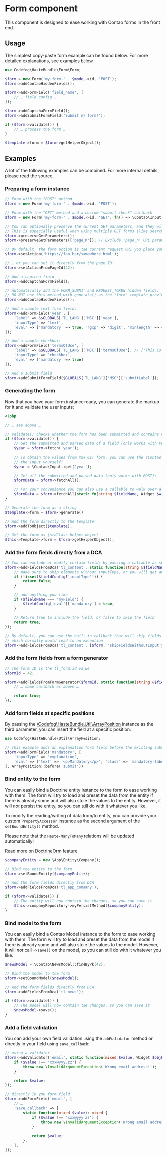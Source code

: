 # Form component

This component is designed to ease working with Contao forms in the front end.


## Usage

The simplest copy-paste form example can be found below. For more detailed explanations, see examples below.

```php
use Codefog\HasteBundle\Form\Form;

$form = new Form('my-form-' . $model->id, 'POST');
$form->addContaoHiddenFields();

$form->addFormField('field_name', [
    // … field config …
]);

$form->addCaptchaFormField();
$form->addSubmitFormField('Submit my form!');

if ($form->validate()) {
    // … process the form …
}

$template->form = $form->getHelperObject();
```


## Examples

A lot of the following examples can be combined. For more internal details, please read the source.

### Preparing a form instance

```php
// Form with the "POST" method
$form = new Form('my-form-' . $model->id, 'POST');

// Form with the "GET" method and a custom "submit check" callback
$form = new Form('my-form-' . $model->id, 'GET', fn() => \Contao\Input::get('foo') === 'bar');

// You can optionally preserve the current GET parameters, and they will be added as hidden fields to the current form.
// This is especially useful when using multiple GET forms (like search and filter).
$form->preserveGetParameters();
$form->preserveGetParameters(['page_n']); // Exclude 'page_n' URL parameter

// By default, the form action is the current request URI you place your form on, but you can either set your own URI:
$form->setAction('https://foo.bar/somewhere.html');

// … or you can set it directly from the page ID:
$form->setActionFromPageId(42);

// Add a captcha field
$form->addCaptchaFormField();

// Automatically add the FORM_SUBMIT and REQUEST_TOKEN hidden fields.
// DO NOT use this method with generate() as the "form" template provides those fields by default.
$form->addContaoHiddenFields();

// Add a sample text form field:
$form->addFormField('year', [
    'label' => &$GLOBALS['TL_LANG']['MSC']['year'],
    'inputType' => 'text',
    'eval' => ['mandatory' => true, 'rgxp' => 'digit', 'minlength' => 4, 'maxlength' => 4],
]);

// Add a sample checkbox:
$form->addFormField('termsOfUse', [
    'label' => &$GLOBALS['TL_LANG']['MSC']['termsOfUse'], // ['This is the <legend>', 'This is the <label>']
    'inputType' => 'checkbox',
    'eval' => ['mandatory' => true],
]);

// Add a submit field
$form->addSubmitFormField($GLOBALS['TL_LANG']['MSC']['submitLabel']);
```


### Generating the form

Now that you have your form instance ready, you can generate the markup for it and validate the user inputs:

```php
<?php

// … see above …

// validate() checks whether the form has been submitted and contains no errors
if ($form->validate()) {
    // Get the submitted and parsed data of a field (only works with POST):
    $year = $form->fetch('year');
    
    // To obtain the values from the GET form, you can use the \Contao\Input class. Note, that you have to validate
    // the input yourself! 
    $year = \Contao\Input::get('year');

    // Get all the submitted and parsed data (only works with POST):
    $formData = $form->fetchAll();

    // For your convenience you can also use a callable to walk over all widgets
    $formData = $form->fetchAll(static fn(string $fieldName, Widget $widget) => \Contao\Input::postRaw($fieldName));
}

// Generate the form as a string
$template->form = $form->generate();

// Add the form directly to the template
$form->addToObject($template);

// Get the form as \stdClass helper object
$this->Template->form = $form->getHelperObject();
```


### Add the form fields directly from a DCA

```php
// You can exclude or modify certain fields by passing a callable as second parameter
$form->addFieldsFromDca('tl_content', static function(string &$fieldName, array &$fieldConfig) {
    // make sure to skip elements without inputType, or you will get an exception
    if (!isset($fieldConfig['inputType'])) {
        return false;
    }

    // add anything you like
    if ($fieldName === 'myField') {
        $fieldConfig['eval']['mandatory'] = true;
    }

    // Return true to include the field, or false to skip the field
    return true;
});

// By default, you can use the built-in callback that will skip fields without specified inputType,
// which normally would lead to an exception
$form->addFieldsFromDca('tl_content', [$form, 'skipFieldsWithoutInputType']);
```


### Add the form fields from a form generator

```php
// The form ID is the tl_form.id value
$formId = 42;

$form->addFieldsFromFormGenerator($formId, static function(string &$fieldName, array &$fieldConfig) {
    // … same callback as above …

    return true;
});
```


### Add form fields at specific positions

By passing the [\Codefog\HasteBundle\Util\ArrayPosition](Util/ArrayPosition.md) instance as the third parameter, 
you can insert the field at a specific position:

```php
use Codefog\HasteBundle\Util\ArrayPosition;

// This example adds an explanation form field before the existing submit form field
$form->addFormField('mandatory', [
    'inputType' => 'explanation',
    'eval' => ['text' => '<p>Mandatory</p>', 'class' => 'mandatory-label'],
], ArrayPosition::before('submit'));
```


### Bind entity to the form

You can easily bind a Doctrine entity instance to the form to ease working with them.
The form will try to load and preset the data from the entity if there is already some and will also store
the values to the entity. However, it will *not* persist the entity, so you can still do with it whatever you like.

To modify the reading/writing of data from/to entity, you can provide your custom `PropertyAccessor` instance
as the second argument of the `setBoundEntity()` method.

Please note that the `Haste-ManyToMany` relations will be updated automatically!

Read more on [DoctrineOrm](DoctrineOrm.md) feature.

```php
$companyEntity = new \App\Entity\Company();

// Bind the entity to the form
$form->setBoundEntity($companyEntity);

// Add the form fields directly from DCA
$form->addFieldsFromDca('tl_app_company');

if ($form->validate()) {
    // The entity will now contain the changes, so you can save it
    $this->companyRepository->myPersistMethod($companyEntity);
}
```


### Bind model to the form

You can easily bind a Contao Model instance to the form to ease working with them. 
The form will try to load and preset the data from the model if there is already some and will also store 
the values to the model. However, it will *not* call `->save()` on the model, so you can still do with it 
whatever you like.

```php
$newsModel = \Contao\NewsModel::findByPk(42);

// Bind the model to the form
$form->setBoundModel($newsModel);

// Add the form fields directly from DCA
$form->addFieldsFromDca('tl_news');

if ($form->validate()) {
    // The model will now contain the changes, so you can save it
    $newsModel->save();
}
```


### Add a field validation

You can add your own field validation using the `addValidator` method or directly in your field using `save_callback`:

```php
// using a validator
$form->addValidator('email', static function(mixed $value, Widget $objWidget, Form $form): mixed {
    if ($value !== 'xxx@yyy.zz') {
        throw new \InvalidArgumentException('Wrong email address!');
    }

    return $value;
});

// directly in you form field
$form->addFormField('email', [
    // …
    'save_callback' => [
        static function(mixed $value): mixed {
            if ($value !== 'xxx@yyy.zz') {
                throw new \InvalidArgumentException('Wrong email address!');
            }
 
            return $value;
        },
    ],
]); 
```
